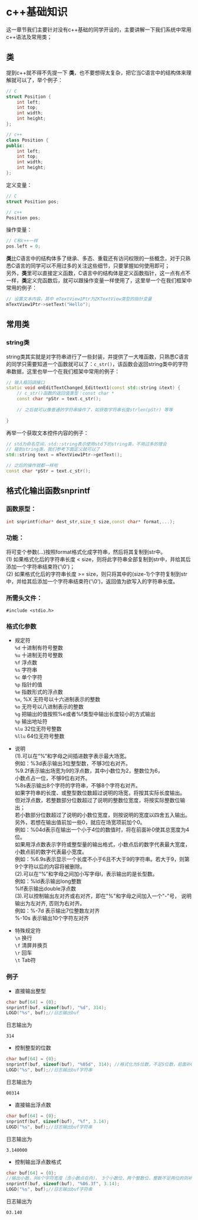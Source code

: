 # c++基础知识
这一章节我们主要针对没有c++基础的同学开设的，主要讲解一下我们系统中常用c++语法及常用类；

## 类
提到c++就不得不先提一下 **类**，也不要想得太复杂，把它当C语言中的结构体来理解就可以了，举个例子：

```c++
// C
struct Position {
	int left;
	int top;
	int width;
	int height;
};

// c++
class Position {
public:
	int left;
	int top;
	int width;
	int height;
};
```
定义变量：

```c++
// C
struct Position pos;

// c++
Position pos;
```
操作变量：

```c++
// C和c++一样
pos.left = 0;
```
**类**比C语言中的结构体多了继承、多态、重载还有访问权限的一些概念，对于只熟悉C语言的同学可以不用过多的关注这些细节，只要掌握如何使用即可；<br/>
另外，**类**里可以直接定义函数，C语言中的结构体是定义函数指针，这一点有点不一样，**类**定义完函数后，就可以跟操作变量一样使用了，这里举一个在我们框架中常用的例子：

```c++
// 设置文本内容，其中 mTextView1Ptr为ZKTextView类型的指针变量
mTextView1Ptr->setText("Hello");
```

## 常用类
### string类
string类其实就是对字符串进行了一些封装，并提供了一大堆函数，只熟悉C语言的同学只需要知道一个函数就可以了：`c_str()`，该函数会返回string类中的字符串数据，这里也举一个在我们框架中常用的例子：

```c++
// 输入框回调接口
static void onEditTextChanged_Edittext1(const std::string &text) {
	// c_str()函数的返回值类型：const char *
	const char *pStr = text.c_str();
	
	// 之后就可以像普通的字符串操作了，如获取字符串长度strlen(pStr) 等等
	
}
```
再举一个获取文本控件内容的例子：

```c++
// std为命名空间，std::string表示使用std下的string类，不用过多的理会  
// 碰到string类，我们参考下面定义就可以了
std::string text = mTextView1Ptr->getText();

// 之后的操作就都一样啦
const char *pStr = text.c_str();
```


## <span id="snprintf">格式化输出函数snprintf</span>  
### 函数原型： 
  ```c++
  int snprintf(char* dest_str,size_t size,const char* format,...);
  ```  
### 功能：  
  将可变个参数(...)按照format格式化成字符串，然后将其复制到str中。  
  (1) 如果格式化后的字符串长度 < size，则将此字符串全部复制到str中，并给其后添加一个字符串结束符('\0')；  
  (2) 如果格式化后的字符串长度 >= size，则只将其中的(size-1)个字符复制到str中，并给其后添加一个字符串结束符('\0')，返回值为欲写入的字符串长度。  
### 所需头文件：  
  ```
  #include <stdio.h>
  ```

### 格式化参数    
* 规定符  
  `%d` 十进制有符号整数  
  `%u` 十进制无符号整数  
  `%f` 浮点数  
  `%s` 字符串  
  `%c` 单个字符  
  `%p` 指针的值  
  `%e` 指数形式的浮点数  
  `%x`, %X 无符号以十六进制表示的整数  
  `%o` 无符号以八进制表示的整数  
  `%g` 把输出的值按照%e或者%f类型中输出长度较小的方式输出  
  `%p` 输出地址符  
  `%lu` 32位无符号整数  
  `%llu` 64位无符号整数    
    
* 说明  
    (1).可以在“%”和字母之间插进数字表示最大场宽。  
    例如：%3d表示输出3位整型数，不够3位右对齐。  
    %9.2f表示输出场宽为9的浮点数，其中小数位为2，整数位为6，  
    小数点占一位，不够9位右对齐。  
    %8s表示输出8个字符的字符串，不够8个字符右对齐。  
    如果字符串的长度、或整型数位数超过说明的场宽，将按其实际长度输出。  
    但对浮点数，若整数部分位数超过了说明的整数位宽度，将按实际整数位输出；  
    若小数部分位数超过了说明的小数位宽度，则按说明的宽度以四舍五入输出。  
    另外，若想在输出值前加一些0，就应在场宽项前加个0。  
    例如：%04d表示在输出一个小于4位的数值时，将在前面补0使其总宽度为4位。  
    如果用浮点数表示字符或整型量的输出格式，小数点后的数字代表最大宽度，小数点前的数字代表最小宽度。  
    例如：%6.9s表示显示一个长度不小于6且不大于9的字符串。若大于9，则第9个字符以后的内容将被删除。  
    (2).可以在“%”和字母之间加小写字母l，表示输出的是长型数。  
    例如：%ld表示输出long整数  
    %lf表示输出double浮点数  
    (3).可以控制输出左对齐或右对齐，即在"%"和字母之间加入一个"-"号，
    说明输出为左对齐, 否则为右对齐。  
    例如：%-7d 表示输出7位整数左对齐  
    %-10s 表示输出10个字符左对齐    

* 特殊规定符  
  `\n` 换行  
  `\f` 清屏并换页  
  `\r` 回车  
  `\t` Tab符  

### 例子
  * 直接输出整型
  ```c++
  char buf[64] = {0};
  snprintf(buf, sizeof(buf), "%d", 314);
  LOGD("%s", buf);//日志输出buf
  ```  
  日志输出为  
  ```
  314
  ```
  
  * 控制整型的位数
  ```c++
  char buf[64] = {0};
  snprintf(buf, sizeof(buf), "%05d", 314); //格式化为5位数，不足5位数，前面补0
  LOGD("%s", buf);//日志输出buf字符串
  ```  
  日志输出为  
  ```
  00314
  ```
  * 直接输出浮点数
  ```c++
  char buf[64] = {0};
  snprintf(buf, sizeof(buf), "%f", 3.14); 
  LOGD("%s", buf);//日志输出buf字符串
  ```  
  日志输出为  
  ```
  3.140000
  ```
  
  * 控制输出浮点数格式
  ```c++
  char buf[64] = {0};
  //输出小数，共6个字符宽度（含小数点在内）， 3个小数位，两个整数位，整数不足两位的则补0
  snprintf(buf, sizeof(buf), "%06.3f", 3.14);
  LOGD("%s", buf);//日志输出buf字符串
  ```  
  日志输出为  
  ```
  03.140
  ```
